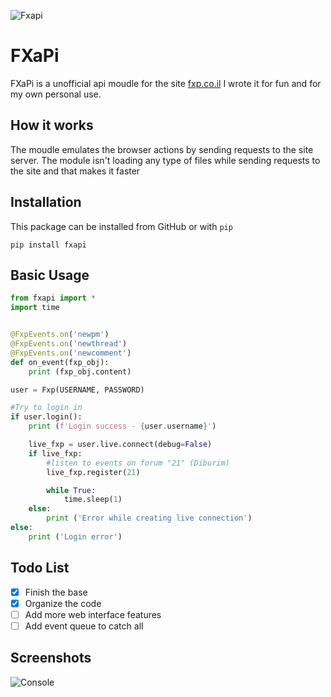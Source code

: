 ![Fxapi](https://i.imgur.com/42kJunI.png)

# FXaPi

FXaPi is a unofficial api moudle for the site [fxp.co.il](https://www.fxp.co.il)
I wrote it for fun and for my own personal use.

## How it works

The moudle emulates the browser actions by sending requests to the site server.
The module isn't loading any type of files while sending requests to the site and that makes it faster 

## Installation

This package can be installed from GitHub or with `pip`
```
pip install fxapi
```

## Basic Usage
```python
from fxapi import *
import time


@FxpEvents.on('newpm')
@FxpEvents.on('newthread')
@FxpEvents.on('newcomment')
def on_event(fxp_obj):
	print (fxp_obj.content)

user = Fxp(USERNAME, PASSWORD)

#Try to login in
if user.login():
	print (f'Login success - {user.username}')

	live_fxp = user.live.connect(debug=False)
	if live_fxp:
		#listen to events on forum "21" (Diburim)
		live_fxp.register(21)

		while True:
			time.sleep(1)
	else:
		print ('Error while creating live connection')
else:
	print ('Login error')
```

## Todo List
- [x] Finish the base
- [X] Organize the code
- [ ] Add more web interface features
- [ ] Add event queue to catch all 

## Screenshots
![Console](https://image.prntscr.com/image/_ZhGSXDmTPquViv0wQOgUA.png)